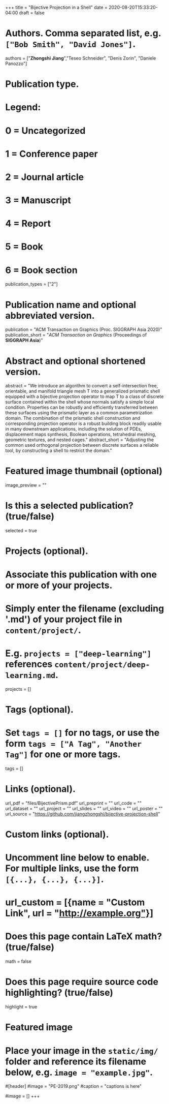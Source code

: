+++
title = "Bijective Projection in a Shell"
date = 2020-08-20T15:33:20-04:00
draft = false

# Authors. Comma separated list, e.g. `["Bob Smith", "David Jones"]`.
authors = ["**Zhongshi Jiang**","Teseo Schneider", "Denis Zorin", "Daniele Panozzo"]

# Publication type.
# Legend:
# 0 = Uncategorized
# 1 = Conference paper
# 2 = Journal article
# 3 = Manuscript
# 4 = Report
# 5 = Book
# 6 = Book section
publication_types = ["2"]

# Publication name and optional abbreviated version.
publication = "ACM Transaction on Graphics (Proc. SIGGRAPH Asia 2020)"
publication_short = "*ACM Transaction on Graphics* (Proceedings of  **SIGGRAPH Asia**)"

# Abstract and optional shortened version.
abstract = "We introduce an algorithm to convert a self-intersection free, orientable, and manifold triangle mesh T into a generalized prismatic shell equipped with a bijective projection operator to map T to a class of discrete surface contained within the shell whose normals satisfy a simple local condition. Properties can be robustly and efficiently transferred between these surfaces using the prismatic layer as a common parametrization domain. The combination of the prismatic shell construction and corresponding projection operator is a robust building block readily usable in many downstream applications, including the solution of PDEs, displacement maps synthesis, Boolean operations, tetrahedral meshing, geometric textures, and nested cages."
abstract_short = "Adjusting the common used orthogonal projection between discrete surfaces a reliable tool, by constructing a shell to restrict the domain."

# Featured image thumbnail (optional)
image_preview = ""

# Is this a selected publication? (true/false)
selected = true

# Projects (optional).
#   Associate this publication with one or more of your projects.
#   Simply enter the filename (excluding '.md') of your project file in `content/project/`.
#   E.g. `projects = ["deep-learning"]` references `content/project/deep-learning.md`.
projects = []

# Tags (optional).
#   Set `tags = []` for no tags, or use the form `tags = ["A Tag", "Another Tag"]` for one or more tags.
tags = []

# Links (optional).
url_pdf = "files/BijectivePrism.pdf"
url_preprint = ""
url_code = ""
url_dataset = ""
url_project = ""
url_slides = ""
url_video = ""
url_poster = ""
url_source = "https://github.com/jiangzhongshi/bijective-projection-shell"

# Custom links (optional).
#   Uncomment line below to enable. For multiple links, use the form `[{...}, {...}, {...}]`.
# url_custom = [{name = "Custom Link", url = "http://example.org"}]

# Does this page contain LaTeX math? (true/false)
math = false

# Does this page require source code highlighting? (true/false)
highlight = true

# Featured image
# Place your image in the `static/img/` folder and reference its filename below, e.g. `image = "example.jpg"`.
#[header]
#image = "PE-2019.png"
#caption = "captions is here"

#image = []
+++
